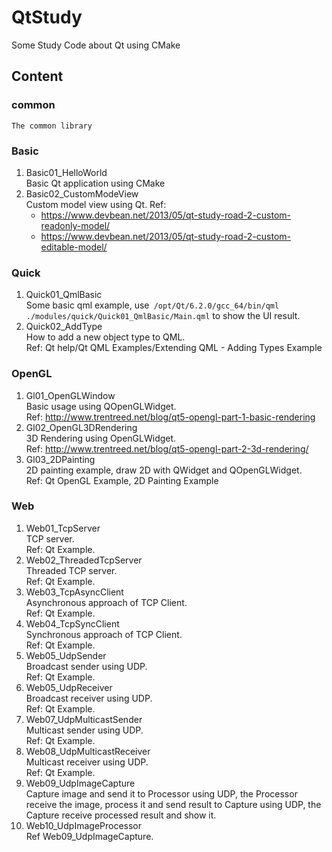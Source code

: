 # QtStudy
Some Study Code about Qt using CMake

## Content
### common
    The common library
### Basic
1. Basic01_HelloWorld  \
    Basic Qt application using CMake
2. Basic02_CustomModeView \
    Custom model view using Qt.
    Ref:
    - https://www.devbean.net/2013/05/qt-study-road-2-custom-readonly-model/
    - https://www.devbean.net/2013/05/qt-study-road-2-custom-editable-model/


### Quick
1. Quick01_QmlBasic \
    Some basic qml example, use` /opt/Qt/6.2.0/gcc_64/bin/qml ./modules/quick/Quick01_QmlBasic/Main.qml` to show the UI result.
1. Quick02_AddType \
    How to add a new object type to QML.\
    Ref: Qt help/Qt QML Examples/Extending QML - Adding Types Example

### OpenGL
1. Gl01_OpenGLWindow    \
    Basic usage using QOpenGLWidget. \
    Ref: http://www.trentreed.net/blog/qt5-opengl-part-1-basic-rendering
1. Gl02_OpenGL3DRendering   \
    3D Rendering using OpenGLWidget. \
    Ref: http://www.trentreed.net/blog/qt5-opengl-part-2-3d-rendering/
1. Gl03_2DPainting   \
    2D painting example, draw 2D with QWidget and QOpenGLWidget. \
    Ref: Qt OpenGL Example, 2D Painting Example

### Web
1. Web01_TcpServer   \
    TCP server. \
    Ref: Qt Example.
1. Web02_ThreadedTcpServer \
    Threaded TCP server. \
    Ref: Qt Example.
1. Web03_TcpAsyncClient   \
    Asynchronous approach of TCP Client. \
    Ref: Qt Example.
1. Web04_TcpSyncClient   \
    Synchronous approach of TCP Client. \
    Ref: Qt Example.
1. Web05_UdpSender   \
    Broadcast sender using UDP. \
    Ref: Qt Example.
1. Web05_UdpReceiver \
    Broadcast receiver using UDP. \
    Ref: Qt Example.
1. Web07_UdpMulticastSender \
    Multicast sender using UDP. \
    Ref: Qt Example.
1. Web08_UdpMulticastReceiver \
    Multicast receiver using UDP. \
    Ref: Qt Example.
1. Web09_UdpImageCapture \
    Capture image and send it to Processor using UDP, the Processor receive the image, process it and send result to
    Capture using UDP, the Capture receive processed result and show it.
1. Web10_UdpImageProcessor   \
    Ref Web09_UdpImageCapture.